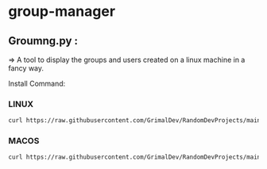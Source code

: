# group-manager

## Groumng.py :

  => A tool to display the groups and users created on a linux machine in a fancy way.
  
   Install Command:
   
   ### LINUX
   ```sh
   curl https://raw.githubusercontent.com/GrimalDev/RandomDevProjects/main/LinuxScripts/groupmng.py -o groupmng.py ; sudo cp groupmng.py /usr/local/bin/groupmng ; sudo rm groupmng.py ; sudo chmod +x /usr/local/bin/groupmng
   ```
   ### MACOS
   ```sh
   curl https://raw.githubusercontent.com/GrimalDev/RandomDevProjects/main/LinuxScripts/groupmng.py -o groupmng.py ; sudo cp groupmng.py /opt/homebrew/bin/groupmng ; sudo rm groupmng.py ; sudo chmod +x /bin/groupmng
   ```
